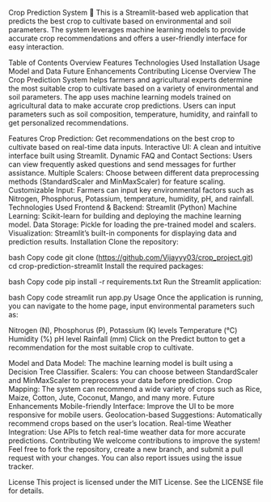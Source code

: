 Crop Prediction System 🌾
This is a Streamlit-based web application that predicts the best crop to cultivate based on environmental and soil parameters. The system leverages machine learning models to provide accurate crop recommendations and offers a user-friendly interface for easy interaction.

Table of Contents
Overview
Features
Technologies Used
Installation
Usage
Model and Data
Future Enhancements
Contributing
License
Overview
The Crop Prediction System helps farmers and agricultural experts determine the most suitable crop to cultivate based on a variety of environmental and soil parameters. The app uses machine learning models trained on agricultural data to make accurate crop predictions. Users can input parameters such as soil composition, temperature, humidity, and rainfall to get personalized recommendations.

Features
Crop Prediction: Get recommendations on the best crop to cultivate based on real-time data inputs.
Interactive UI: A clean and intuitive interface built using Streamlit.
Dynamic FAQ and Contact Sections: Users can view frequently asked questions and send messages for further assistance.
Multiple Scalers: Choose between different data preprocessing methods (StandardScaler and MinMaxScaler) for feature scaling.
Customizable Input: Farmers can input key environmental factors such as Nitrogen, Phosphorus, Potassium, temperature, humidity, pH, and rainfall.
Technologies Used
Frontend & Backend: Streamlit (Python)
Machine Learning: Scikit-learn for building and deploying the machine learning model.
Data Storage: Pickle for loading the pre-trained model and scalers.
Visualization: Streamlit’s built-in components for displaying data and prediction results.
Installation
Clone the repository:

bash
Copy code
git clone (https://github.com/Vijayyy03/crop_project.git)
cd crop-prediction-streamlit
Install the required packages:

bash
Copy code
pip install -r requirements.txt
Run the Streamlit application:

bash
Copy code
streamlit run app.py
Usage
Once the application is running, you can navigate to the home page, input environmental parameters such as:

Nitrogen (N), Phosphorus (P), Potassium (K) levels
Temperature (°C)
Humidity (%)
pH level
Rainfall (mm)
Click on the Predict button to get a recommendation for the most suitable crop to cultivate.

Model and Data
Model: The machine learning model is built using a Decision Tree Classifier.
Scalers: You can choose between StandardScaler and MinMaxScaler to preprocess your data before prediction.
Crop Mapping: The system can recommend a wide variety of crops such as Rice, Maize, Cotton, Jute, Coconut, Mango, and many more.
Future Enhancements
Mobile-friendly Interface: Improve the UI to be more responsive for mobile users.
Geolocation-based Suggestions: Automatically recommend crops based on the user’s location.
Real-time Weather Integration: Use APIs to fetch real-time weather data for more accurate predictions.
Contributing
We welcome contributions to improve the system! Feel free to fork the repository, create a new branch, and submit a pull request with your changes. You can also report issues using the issue tracker.

License
This project is licensed under the MIT License. See the LICENSE file for details.
